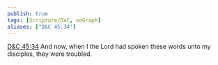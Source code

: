 ```yaml
---
publish: true
tags: [Scripture/DaC, noGraph]
aliases: ["D&C 45:34"]
---
```

[D&C 45:34](https://churchofjesuschrist.org/study/scriptures/dc-testament/dc/45?lang=eng&id=p34#p34) And now, when I the Lord had spoken these words unto my disciples, they were troubled.
